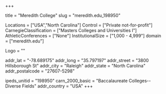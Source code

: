 
+++

title = "Meredith College"
slug = "meredith.edu_198950"

Locations = ["USA","North Carolina"]
Control = ["Private not-for-profit"]
CarnegieClassification = ["Masters Colleges and Universities I"]
AthleticConferences = ["None"]
InstitutionalSize = ["1,000 - 4,999"]
domain = ["meredith.edu"]

Logo = ""

addr_lat = "-78.689175"
addr_long = "35.797197"
addr_street = "3800 Hillsborough St"
addr_city = "Raleigh"
addr_state = "North Carolina"
addr_postalcode = "27607-5298"

ipeds_unitid = "198950"
carn_2000_basic = "Baccalaureate Colleges--Diverse Fields"
addr_country = "USA"
+++
    
